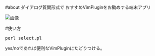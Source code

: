 #about
ダイアログ質問形式で
おすすめVimPluginをお勧めする端末アプリ

![画像](http://ie.u-ryukyu.ac.jp/~e145702/vim_select4)

#使い方
<pre>
perl select.pl
</pre>

yes/noであれば便利なVimPluginにたどりつける。



